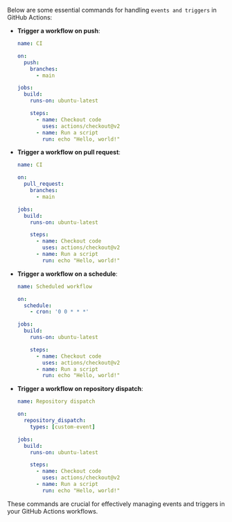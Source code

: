 Below are some essential commands for handling `events and triggers` in GitHub Actions:

- **Trigger a workflow on push**:
    ```yaml
    name: CI

    on: 
      push:
        branches:
          - main

    jobs:
      build:
        runs-on: ubuntu-latest

        steps:
          - name: Checkout code
            uses: actions/checkout@v2
          - name: Run a script
            run: echo "Hello, world!"
    ```

- **Trigger a workflow on pull request**:
    ```yaml
    name: CI

    on: 
      pull_request:
        branches:
          - main

    jobs:
      build:
        runs-on: ubuntu-latest

        steps:
          - name: Checkout code
            uses: actions/checkout@v2
          - name: Run a script
            run: echo "Hello, world!"
    ```

- **Trigger a workflow on a schedule**:
    ```yaml
    name: Scheduled workflow

    on:
      schedule:
        - cron: '0 0 * * *'

    jobs:
      build:
        runs-on: ubuntu-latest

        steps:
          - name: Checkout code
            uses: actions/checkout@v2
          - name: Run a script
            run: echo "Hello, world!"
    ```

- **Trigger a workflow on repository dispatch**:
    ```yaml
    name: Repository dispatch

    on:
      repository_dispatch:
        types: [custom-event]

    jobs:
      build:
        runs-on: ubuntu-latest

        steps:
          - name: Checkout code
            uses: actions/checkout@v2
          - name: Run a script
            run: echo "Hello, world!"
    ```

These commands are crucial for effectively managing events and triggers in your GitHub Actions workflows.
